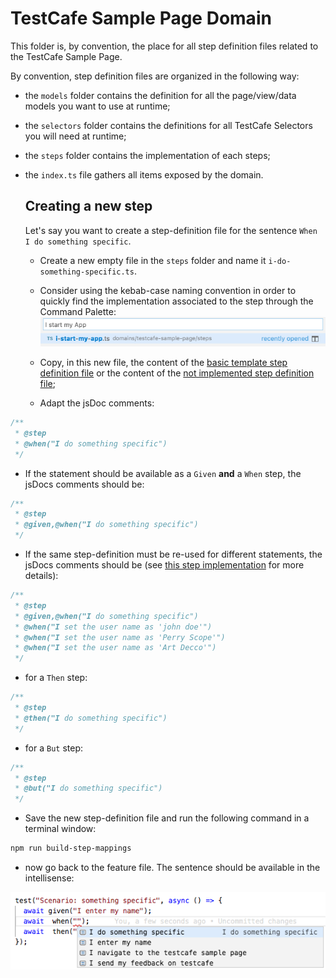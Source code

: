 # TestCafe Sample Page Domain

This folder is, by convention, the place for all step definition files related to the TestCafe Sample Page.

By convention, step definition files are organized in the following way:

* the `models` folder contains the definition for all the page/view/data models you want to use at runtime;
* the `selectors` folder contains the definitions for all TestCafe Selectors you will need at runtime;
* the `steps` folder contains the implementation of each steps;
* the `index.ts` file gathers all items exposed by the domain.

  ## Creating a new step

  Let's say you want to create a step-definition file for the sentence `When I do something specific`.

  * Create a new empty file in the `steps` folder and name it `i-do-something-specific.ts`.
  * Consider using the kebab-case naming convention in order to quickly find the implementation associated to the step through the Command Palette:
    ![find the step implementation](../../.media/screenshot05.png)
  
  * Copy, in this new file, the content of the [basic template step definition file](../../step-templates/basic-template-step.ts) or the content of the [not implemented step definition file](../../step-templates/not-implemented-step.ts);

  * Adapt the jsDoc comments:
```js
/**
 * @step
 * @when("I do something specific")
 */
  ```

  * If the statement should be available as a `Given` **and** a `When` step, the jsDocs comments should be:

```js
/**
 * @step
 * @given,@when("I do something specific")
 */
  ```

  * If the same step-definition must be re-used for different statements, the jsDocs comments should be (see [this step implementation](./steps/a-xxx-message-should-appear-with-my-name.ts) for more details):

```js
/**
 * @step
 * @given,@when("I do something specific")
 * @when("I set the user name as 'john doe'")
 * @when("I set the user name as 'Perry Scope'")
 * @when("I set the user name as 'Art Decco'")
 */
  ```

  * for a `Then` step:

```js
/**
 * @step
 * @then("I do something specific")
 */
  ```

  * for a `But` step:
```js
/**
 * @step
 * @but("I do something specific")
 */
  ```


* Save the new step-definition file and run the following command in a terminal window:

```sh
npm run build-step-mappings
```

* now go back to the feature file. The sentence should be available in the intellisense:

![demo](../../.media/screenshot09.png)
